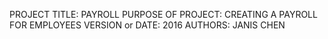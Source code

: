 

PROJECT TITLE: PAYROLL
PURPOSE OF PROJECT: CREATING A PAYROLL FOR EMPLOYEES
VERSION or DATE: 2016
AUTHORS: JANIS CHEN
